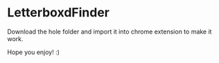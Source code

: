 # LetterboxdFinder

Download the hole folder and import it into chrome extension to make it work. 

Hope you enjoy! :)
